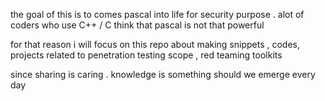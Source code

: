 



the goal of this is to comes pascal into life for security purpose . 
alot of coders who use C++ / C think that pascal is not that powerful 

for that reason i will focus on this repo about making snippets , codes, projects related to penetration testing scope , red teaming toolkits

since sharing is caring . knowledge is something should we emerge every day 


